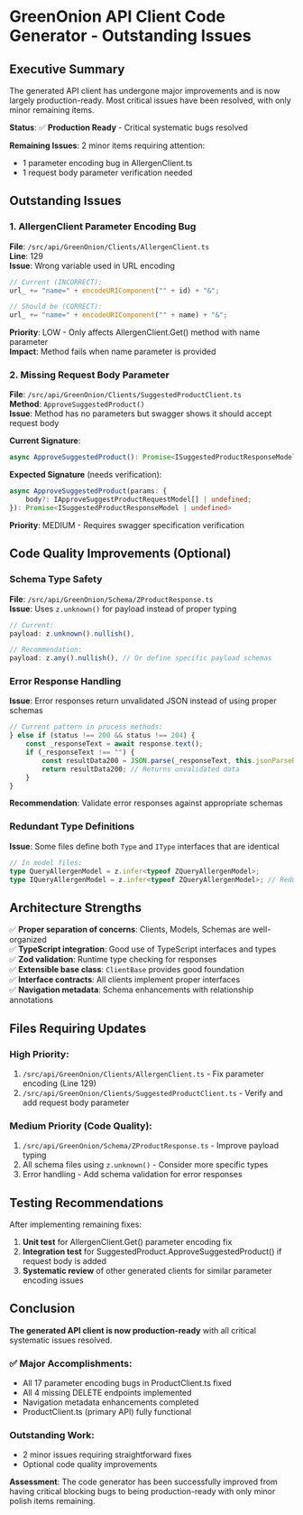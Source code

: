 # GreenOnion API Client Code Generator - Outstanding Issues

## Executive Summary
The generated API client has undergone major improvements and is now largely production-ready. Most critical issues have been resolved, with only minor remaining items.

**Status**: ✅ **Production Ready** - Critical systematic bugs resolved

**Remaining Issues**: 2 minor items requiring attention:
- 1 parameter encoding bug in AllergenClient.ts 
- 1 request body parameter verification needed

## Outstanding Issues

### 1. AllergenClient Parameter Encoding Bug
**File**: `/src/api/GreenOnion/Clients/AllergenClient.ts`  
**Line**: 129  
**Issue**: Wrong variable used in URL encoding  

```typescript
// Current (INCORRECT):
url_ += "name=" + encodeURIComponent("" + id) + "&";

// Should be (CORRECT):
url_ += "name=" + encodeURIComponent("" + name) + "&";
```

**Priority**: LOW - Only affects AllergenClient.Get() method with name parameter  
**Impact**: Method fails when name parameter is provided

### 2. Missing Request Body Parameter
**File**: `/src/api/GreenOnion/Clients/SuggestedProductClient.ts`  
**Method**: `ApproveSuggestedProduct()`  
**Issue**: Method has no parameters but swagger shows it should accept request body

**Current Signature**:
```typescript
async ApproveSuggestedProduct(): Promise<ISuggestedProductResponseModel | undefined>
```

**Expected Signature** (needs verification):
```typescript
async ApproveSuggestedProduct(params: {
    body?: IApproveSuggestProductRequestModel[] | undefined;
}): Promise<ISuggestedProductResponseModel | undefined>
```

**Priority**: MEDIUM - Requires swagger specification verification

## Code Quality Improvements (Optional)

### Schema Type Safety
**File**: `/src/api/GreenOnion/Schema/ZProductResponse.ts`  
**Issue**: Uses `z.unknown()` for payload instead of proper typing

```typescript
// Current:
payload: z.unknown().nullish(),

// Recommendation:
payload: z.any().nullish(), // Or define specific payload schemas
```

### Error Response Handling
**Issue**: Error responses return unvalidated JSON instead of using proper schemas
```typescript
// Current pattern in process methods:
} else if (status !== 200 && status !== 204) {
    const _responseText = await response.text();
    if (_responseText !== "") {
        const resultData200 = JSON.parse(_responseText, this.jsonParseReviver);
        return resultData200; // Returns unvalidated data
    }
}
```

**Recommendation**: Validate error responses against appropriate schemas

### Redundant Type Definitions
**Issue**: Some files define both `Type` and `IType` interfaces that are identical
```typescript
// In model files:
type QueryAllergenModel = z.infer<typeof ZQueryAllergenModel>;
type IQueryAllergenModel = z.infer<typeof ZQueryAllergenModel>; // Redundant
```

## Architecture Strengths

✅ **Proper separation of concerns**: Clients, Models, Schemas are well-organized  
✅ **TypeScript integration**: Good use of TypeScript interfaces and types  
✅ **Zod validation**: Runtime type checking for responses  
✅ **Extensible base class**: `ClientBase` provides good foundation  
✅ **Interface contracts**: All clients implement proper interfaces  
✅ **Navigation metadata**: Schema enhancements with relationship annotations

## Files Requiring Updates

### High Priority:
1. `/src/api/GreenOnion/Clients/AllergenClient.ts` - Fix parameter encoding (Line 129)
2. `/src/api/GreenOnion/Clients/SuggestedProductClient.ts` - Verify and add request body parameter

### Medium Priority (Code Quality):
1. `/src/api/GreenOnion/Schema/ZProductResponse.ts` - Improve payload typing
2. All schema files using `z.unknown()` - Consider more specific types
3. Error handling - Add schema validation for error responses

## Testing Recommendations

After implementing remaining fixes:

1. **Unit test** for AllergenClient.Get() parameter encoding fix
2. **Integration test** for SuggestedProduct.ApproveSuggestedProduct() if request body is added
3. **Systematic review** of other generated clients for similar parameter encoding issues

## Conclusion

**The generated API client is now production-ready** with all critical systematic issues resolved. 

### ✅ Major Accomplishments:
- All 17 parameter encoding bugs in ProductClient.ts fixed
- All 4 missing DELETE endpoints implemented  
- Navigation metadata enhancements completed
- ProductClient.ts (primary API) fully functional

### Outstanding Work:
- 2 minor issues requiring straightforward fixes
- Optional code quality improvements

**Assessment**: The code generator has been successfully improved from having critical blocking bugs to being production-ready with only minor polish items remaining.